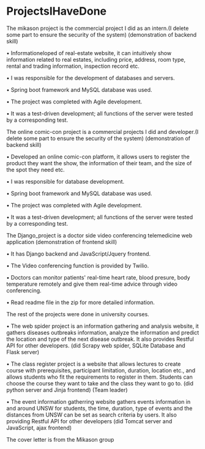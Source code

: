 # ProjectsIHaveDone
The mikason project is the commercial project I did as an intern.(I delete some part to ensure the security of the system) (demonstration of backend skill)

  • Informationeloped of real-estate website, it can intuitively show information related to real estates, including price, 
    address, room type, rental and trading information, inspection record etc.

  • I was responsible for the development of databases and servers.

  • Spring boot framework and MySQL database was used.

  • The project was completed with Agile development.

  • It was a test-driven development; all functions of the server were tested by a corresponding test.


The online comic-con project is a commercial projects I did and developer.(I delete some part to ensure the security of the system) (demonstration of backend skill)

 • Developed an online comic-con platform, it allows users to register the product they want the show, the information of their team, and the size of the spot they need etc.

 • I was responsible for database development.

 • Spring boot framework and MySQL database was used.

 • The project was completed with Agile development.

 • It was a test-driven development; all functions of the server were tested by a corresponding test.


The Django_project is a doctor side video conferencing telemedicine web application (demonstration of frontend skill)

 • It has Django backend and JavaScript/Jquery frontend.

 • The Video conferencing function is provided by Twilio.
 
 • Doctors can monitor patients' real-time heart rate, blood presure, body temperature remotely and give them real-time advice through video conferencing.
 
 • Read readme file in the zip for more detailed information.

The rest of the projects were done in university courses.

 • The web spider project is an information gathering and analysis website, it gathers diseases outbreaks information, analyze the information and predict the location and      type of the next disease outbreak. It also provides Restful API for other developers. (did Scrapy web spider, SQLite Database and Flask server)
 
 • The class register project is a website that allows lectures to create course with prerequisites, participant limitation, duration, location etc., and allows 
   students who fit the requirements to register in them. Students can choose the course they want to take and the class they want to go to.
   (did python server and Jinja frontend)  (Team leader)
   
 • The event information gatherring website gathers events information in and around UNSW for students, the time, duration, type of events and the distances 
   from UNSW can be set as search criteria by users. It also providing Restful API for other developers (did Tomcat server and JavaScript, ajax frontend)

The cover letter is from the Mikason group
